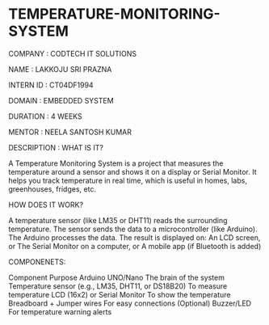 # TEMPERATURE-MONITORING-SYSTEM

COMPANY : CODTECH IT SOLUTIONS

NAME : LAKKOJU SRI PRAZNA

INTERN ID : CT04DF1994

DOMAIN : EMBEDDED SYSTEM

DURATION : 4 WEEKS

MENTOR : NEELA SANTOSH KUMAR

DESCRIPTION : 
WHAT IS IT?

A Temperature Monitoring System is a project that measures the temperature around a sensor and shows it on a display or Serial Monitor. It helps you track temperature in real time, which is useful in homes, labs, greenhouses, fridges, etc.

HOW DOES IT WORK?

A temperature sensor (like LM35 or DHT11) reads the surrounding temperature.
The sensor sends the data to a microcontroller (like Arduino).
The Arduino processes the data.
The result is displayed on:
An LCD screen, or
The Serial Monitor on a computer, or
A mobile app (if Bluetooth is added)

COMPONENETS:

Component	Purpose
Arduino UNO/Nano	The brain of the system
Temperature sensor (e.g., LM35, DHT11, or DS18B20)	To measure temperature
LCD (16x2) or Serial Monitor	To show the temperature
Breadboard + Jumper wires	For easy connections
(Optional) Buzzer/LED	For temperature warning alerts
